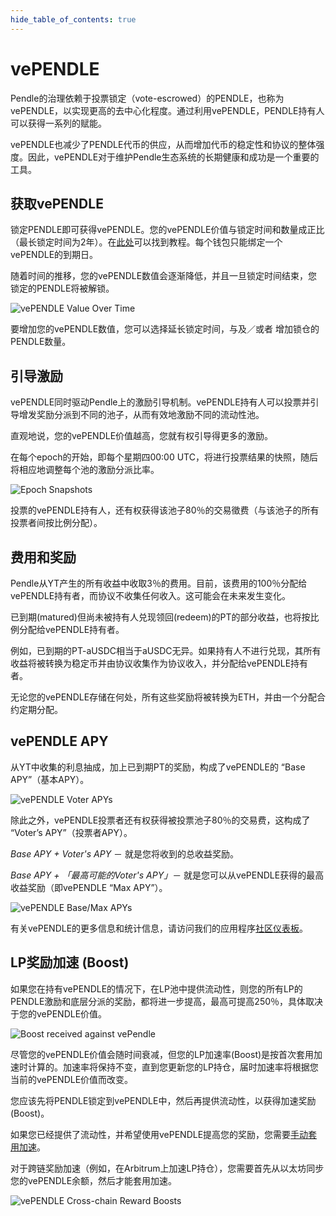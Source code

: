 ```yaml
---
hide_table_of_contents: true
---
```


# vePENDLE

Pendle的治理依赖于投票锁定（vote-escrowed）的PENDLE，也称为vePENDLE，以实现更高的去中心化程度。通过利用vePENDLE，PENDLE持有人可以获得一系列的赋能。

vePENDLE也减少了PENDLE代币的供应，从而增加代币的稳定性和协议的整体强度。因此，vePENDLE对于维护Pendle生态系统的长期健康和成功是一个重要的工具。

## 获取vePENDLE

锁定PENDLE即可获得vePENDLE。您的vePENDLE价值与锁定时间和数量成正比（最长锁定时间为2年）。在[此处](./Guides/Lock)可以找到教程。每个钱包只能绑定一个vePENDLE的到期日。

随着时间的推移，您的vePENDLE数值会逐渐降低，并且一旦锁定时间结束，您锁定的PENDLE将被解锁。

![vePENDLE Value Over Time](/img/ProtocolMechanics/vependle_value.jpg "vePENDLE Value Over Time")

要增加您的vePENDLE数值，您可以选择延长锁定时间，与及／或者 增加锁仓的PENDLE数量。

## 引导激励

vePENDLE同时驱动Pendle上的激励引导机制。vePENDLE持有人可以投票并引导增发奖励分派到不同的池子，从而有效地激励不同的流动性池。

直观地说，您的vePENDLE价值越高，您就有权引导得更多的激励。

在每个epoch的开始，即每个星期四00:00 UTC，将进行投票结果的快照，随后将相应地调整每个池的激励分派比率。

![Epoch Snapshots](/img/ProtocolMechanics/epoch_snapshots.jpg "Epoch Snapshots")

投票的vePENDLE持有人，还有权获得该池子80％的交易徵费（与该池子的所有投票者间按比例分配）。

## 费用和奖励

Pendle从YT产生的所有收益中收取3％的费用。目前，该费用的100％分配给vePENDLE持有者，而协议不收集任何收入。这可能会在未来发生变化。

已到期(matured)但尚未被持有人兑现领回(redeem)的PT的部分收益，也将按比例分配给vePENDLE持有者。

例如，已到期的PT-aUSDC相当于aUSDC无异。如果持有人不进行兑现，其所有收益将被转换为稳定币并由协议收集作为协议收入，并分配给vePENDLE持有者。

无论您的vePENDLE存储在何处，所有这些奖励将被转换为ETH，并由一个分配合约定期分配。

## vePENDLE APY

从YT中收集的利息抽成，加上已到期PT的奖励，构成了vePENDLE的 “Base APY”（基本APY）。

![vePENDLE Voter APYs](/img/ProtocolMechanics/vependle_voter_apys.png "vePENDLE Voter APYs")

除此之外，vePENDLE投票者还有权获得被投票池子80％的交易费，这构成了 “Voter’s APY”（投票者APY）。

_Base APY + Voter's APY_ － 就是您将收到的总收益奖励。

_Base APY + 「最高可能的Voter's APY」_－ 就是您可以从vePENDLE获得的最高收益奖励（即vePENDLE “Max APY”）。


![vePENDLE Base/Max APYs](/img/ProtocolMechanics/vependle_base_max_apys.png "vePENDLE Base/Max APYs")

有关vePENDLE的更多信息和统计信息，请访问我们的应用程序[社区仪表板](https://app.pendle.finance/vependle/stats)。

## LP奖励加速 (Boost)

如果您在持有vePENDLE的情况下，在LP池中提供流动性，则您的所有LP的PENDLE激励和底层分派的奖励，都将进一步提高，最高可提高250％，具体取决于您的vePENDLE价值。

![Boost received against vePendle](/img/ProtocolMechanics/vependle_boost.jpg "Boost received against vePendle")

尽管您的vePENDLE价值会随时间衰减，但您的LP加速率(Boost)是按首次套用加速时计算的。加速率将保持不变，直到您更新您的LP持仓，届时加速率将根据您当前的vePENDLE价值而改变。

您应该先将PENDLE锁定到vePENDLE中，然后再提供流动性，以获得加速奖励(Boost)。

如果您已经提供了流动性，并希望使用vePENDLE提高您的奖励，您需要[手动套用加速](./Guides/ApplyBoost)。

对于跨链奖励加速（例如，在Arbitrum上加速LP持仓），您需要首先从以太坊同步您的vePENDLE余额，然后才能套用加速。

![vePENDLE Cross-chain Reward Boosts](/img/ProtocolMechanics/vependle_crosschain.png "vePENDLE Cross-chain Reward Boosts")
